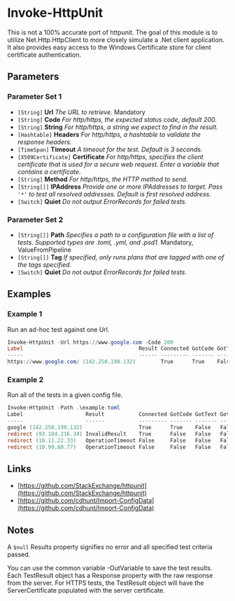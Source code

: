 # Invoke-HttpUnit

This is not a 100% accurate port of httpunit. The goal of this module is to utilize Net.Http.HttpClient to more closely simulate a .Net client application. It also provides easy access to the Windows Certificate store for client certificate authentication.

## Parameters

### Parameter Set 1

- `[String]` **Url** _The URL to retrieve._ Mandatory
- `[String]` **Code** _For http/https, the expected status code, default 200._ 
- `[String]` **String** _For http/https, a string we expect to find in the result._ 
- `[Hashtable]` **Headers** _For http/https, a hashtable to validate the response headers._ 
- `[TimeSpan]` **Timeout** _A timeout for the test. Default is 3 seconds._ 
- `[X509Certificate]` **Certificate** _For http/https, specifies the client certificate that is used for a secure web request. Enter a variable that contains a certificate._ 
- `[String]` **Method** _For http/https, the HTTP method to send._ 
- `[String[]]` **IPAddress** _Provide one or more IPAddresses to target. Pass `'*'` to test all resolved addresses. Default is first resolved address._ 
- `[Switch]` **Quiet** _Do not output ErrorRecords for failed tests._ 

### Parameter Set 2

- `[String[]]` **Path** _Specifies a path to a configuration file with a list of tests. Supported types are .toml, .yml, and .psd1._ Mandatory, ValueFromPipeline
- `[String[]]` **Tag** _If specified, only runs plans that are tagged with one of the tags specified._ 
- `[Switch]` **Quiet** _Do not output ErrorRecords for failed tests._ 

## Examples

### Example 1

Run an ad-hoc test against one Url.

```powershell
Invoke-HttpUnit -Url https://www.google.com -Code 200
Label                                     Result Connected GotCode GotText GotHeaders InvalidCert TimeTotal
-----                                     ------ --------- ------- ------- ---------- ----------- ---------
https://www.google.com/ (142.250.190.132)        True      True    False   False      False       00:00:00.2840173
```
### Example 2

Run all of the tests in a given config file.

```powershell
Invoke-HttpUnit -Path .\example.toml
Label                    Result           Connected GotCode GotText GotHeaders InvalidCert TimeTotal
-----                    ------           --------- ------- ------- ---------- ----------- ---------
google (142.250.190.132)                  True      True    False   False      False       00:00:00.2064638
redirect (93.184.216.34) InvalidResult    True      False   False   False      False       00:00:00.0953043
redirect (10.11.22.33)   OperationTimeout False     False   False   False      False       00:00:03.0100917
redirect (10.99.88.77)   OperationTimeout False     False   False   False      False       00:00:03.0067049
```

## Links

- [https://github.com/StackExchange/httpunit](https://github.com/StackExchange/httpunit)
- [https://github.com/cdhunt/Import-ConfigData](https://github.com/cdhunt/Import-ConfigData)

## Notes

A `$null` Results property signifies no error and all specified test criteria passed.

You can use the common variable -OutVariable to save the test results.
Each TestResult object has a Response property with the raw response from the server.
For HTTPS tests, the TestResult object will have the ServerCertificate populated with the server certificate.
